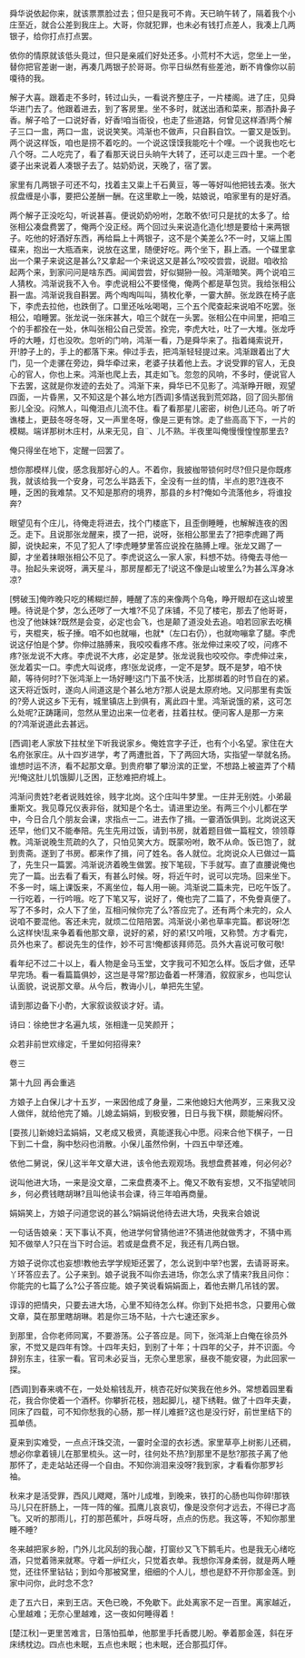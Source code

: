 <!-- { "loadSidebar": true } -->
舜华说依起你来，就该票票脸过去；但只是我可不肯。天已晌午转了，隔着我个小庄至近，就合公差到我庄上。大哥，你就犯罪，也未必有钱打点差人，我凑上几两银子，给你打点打点罢。

依你的情原就该低头竟过，但只是亲戚们好处还多。小荒村不大远，您坐上一坐，替你把官差谢一谢，再凑几两银子於哥哥。你平日纵然有些差池，断不肯像你以前嗄待的我。

解子大喜。跟着走不多时，转过山头，一看说齐整庄子，一片楼阁。进了庄，见舜华进门去了。他跟着进去，到了客房里。坐不多时，就送出酒和菜来，那酒扑鼻子香。解子哈了一口说好香，好香!咱当衙役，也走了些道路，何曾见这样酒!两个解子三口一盅，两口一盅，说说笑笑。鸿渐也不做声，只自斟自饮。一霎又是饭到。两个说这样饭，咱也是捞不着吃的。一个说这馍馍我能吃十个哩。一个说我也吃七八个呀。二人吃完了，看了看那天说日头晌午大转了，还可以走三四十里。一个老婆子出来说着人凑银子去了。姑奶奶说，天晚了，宿了罢。

家里有几两银子可还不勾，找着主又粜上千石黄豆，等一等好叫他把钱去凑。张大叔盘缠是小事，要把公差酬一酬。在这里歇上一晚，姑娘说，咱家里有的是好酒。

两个解子正没吃勾，听说甚喜。便说奶奶吩咐，怎敢不依!可只是扰的太多了。给张相公凑盘费罢了，俺两个没正经。两个回过头来说造化造化!想是要给十来两银子。吃他的好酒好东西，再给扁上十两银子，这不是个美差么?不一时，又端上围碟来，抱出一大瓶酒来，说放在这里，随便好吃。两个坐下，斟上酒。一个碟里拿出一个果子来说这是甚么?又拿起一个来说这又是甚么?咬咬尝尝，说甜。咱收拾起两个来，到家问问是啥东西。闻闻尝尝，好似猢狲一般。鸿渐暗笑。两个说咱三人猜枚。鸿渐说我不入令。李虎说相公不要怪俺，俺两个都是草包货。我给张相公斟一盅。鸿渐说我自斟罢。两个啕啕叫叫，猜枚化拳，一霎大醉。张龙跌在椅子底下，李虎去拉他，也跌倒了。口里还吆吆喝喝，三个五个爬查起来说咱不吃罢。张相公，咱睡罢。张龙说一张床甚大，咱三个就在一头罢。张相公在中间里，把咱三个的手都拴在一处，休叫张相公自己受苦。拴完，李虎大吐，吐了一大堆。张龙呼呼的大睡，灯也没吹。忽听的门响，鸿渐一看，乃是舜华来了。指着绳索说开，开!脖子上的，手上的都落下来。伸过手去，把鸿渐轻轻提过来。鸿渐跟着出了大门，见一个走骡在旁边，舜华牵过来，老婆子扶着他上去。才说受罪的官人，无良心的官人，你也上来。鸿渐也爬上去，其走如飞。忽忽的风响，不多时，便说官人下去罢，这就是你发迹的去处了。鸿渐下来，舜华已不见影了。鸿渐睁开眼，观望四面，一片昏黑，又不知这是个甚么地方[西调]多情送我到荒郊路，回了回头那俏影儿全没。闷煞人，叫俺泪点儿流不住。看了看那星儿密密，树色儿还乌。听了听谯楼上，更鼓冬呀冬呀，又一声里冬呀，像是三更有馀。走了些高高下下，一片的模糊。端详那树木庄村，从来无见，自¨、儿不熟。半夜里叫俺慢慢惶惶那里去?

俺只得坐在地下，定醒一回罢了。

想你那模样儿俊，感念我那好心的人。不着你，我披枷带锁何时尽?但只是你既疼我，就该给我一个安身，可怎么半路丢下，全没有一丝的情，半点的恩?连夜不睡，乏困的我难禁。又不知是那府的境界，那县的乡村?俺如今流落他乡，将谁投奔?

眼望见有个庄儿，待俺走将进去，找个门楼底下，且歪倒睡睡，也解解连夜的困乏。走下。且说那张龙醒来，摸了一把，说呀，张相公那里去了?把李虎踢了两脚，说快起来，不见了犯人了!李虎睡梦里答应说拴在胳膊上哩。张龙又踢了一脚，才坐着抹眼张相公不见了。李虎说这么一家人家，料想不妨。待俺去寻他一寻。抬起头来说呀，满天星斗，那房屋都无了!说这不像是山坡里么?为甚么浑身冰凉?

[劈破玉]俺昨晚只吃的稀糊烂醉，睡醒了冻的来像两个乌龟，睁开眼却在这山坡里睡。待说是个梦，怎么还哕了一大堆?不见了床铺，不见了楼宅，那去了他哥哥，也没了他妹妹?既然是会变，必定也会飞，也是颠了道没处去追。咱若回家去吃横亏，夹棍夹，板子捶。咱不如也就嘣，也就*（左口右仍），也就吻嘣拿了腿。李虎说这仔怕是个梦。你伸过胳膊来，我咬咬看疼不疼。张龙伸过来咬了咬，问疼不疼?张龙说不大疼。李虎说不大疼，必定是梦。张龙说我也咬咬你。李虎伸过来，张龙着实一口。李虎大叫说疼，疼!张龙说疼，一定不是梦。既不是梦，咱不快颠，等待何时?下张鸿渐上一场好睡!这门下虽不快活，比那绑着的时节自在的紧。这天将近饭时，遂向人间道这是个甚么地方?那人说是太原府地。又问那里有卖饭的?旁人说这乡下无有，城里镇店上到俱有，离此四十里。鸿渐说饿的紧，这可怎么处呢?正踌躇间，忽然从里边出来一位老者，拄着拄杖。便问客人是那一方来的?鸿渐说道此去甚远。

[西调]老人家放下拄杖坐下听我说家乡。俺姓宫字子迁，也有个小名望。家住在大名府张家庄。从十四岁进学，考了两遭批首，下了两回大场，实指望一举就名扬。谁想时运不济，看不起那文章。到贵府攀了攀汾滨的正堂，不想路上被盗弄了个精光!俺这肚儿饥饿脚儿乏困，正愁难把府城上。

鸿渐问贵姓?老者说贱姓徐，贱字北岗。这个庄叫牛梦里。一庄并无别姓。小弟最重斯文。我见尊兄仪表非俗，就知是个名士。请进里边坐。有两三个小儿都在学中，今日合几个朋友会课，求指点一二。进去作了揖。一霎酒饭俱到。北岗说这天还早，他们又不能奉陪。先生先用过饭，请到书房，就着题目做一篇程文，领领尊教。鸿渐说晚生荒疏的久了，只怕见笑大方。既蒙吩咐，敢不从命。饭已饱了，就到贵斋。遂到了书房。都来作了揖，问了姓名。各人就位。北岗说众人已做过一篇了，先生只一篇罢。鸿渐说济着晚生做罢。按下笔砚，下手就写。直了直腰说俺也完了一篇。出去看了看天，有甚么时候。呀，将近午时，说可以完场。回来坐下。不多一时，端上课饭来，不离坐位，每人用一碗。鸿渐说二篇未完，已吃午饭了。一行吃着，一行吟哦。吃了下笔又写，说好了，俺也完了二篇了，不免誊真便了。写了不多时，众人下了坐，互相问候你完了么?答应完了。还有两个未完的，众人说咱不要混他。客还未完，就烦二位陪陪罢。鸿渐说小弟也草率完篇。都说呀!怎么这样快!乱来争着看他那文章，说好的紧，好的紧!又吟哦，又称赞。方才看完，员外也来了。都说先生的佳作，妙不可言!俺都该拜师范。员外大喜说可敬可敬!

看年纪不过二十以上，看人物是金马玉堂，文字我可不知怎么样。饭后才做，还早早完场。看一看篇篇俱妙，这岂是寻常?那边备着一杯薄酒，叙叙家乡，也叫您认认面貌，说说那文章。从今后，教诲小儿，单把先生望。

请到那边备下小酌，大家叙谈叙谈才好。请。

诗曰：徐绝世才名遍九垓，张相逢一见笑颜开；

众若非前世欢缘定，千里如何招得来?

卷三

第十九回  再会重逃

方娘子上白保儿才十五岁，一来因他成了身量，二来他媳妇大他两岁，三来我又没人做伴，就给他完了婚。儿媳孟娟娟，到极安雅，日日与我下棋，颇能解闷怀。

[耍孩儿]新媳妇孟娟娟，又老成又极贤，真能遂我心中愿。闷来合他下棋子，一日下到二十盘，胸中愁闷也消散。小保儿虽然伶俐，十四五中举还难。

依他二舅说，保儿这半年文章大进，该令他去观观场。我想盘费甚难，何必何必?

说叫他进大场，一来是没文章，二来盘费凑不上。俺又不敢有妄想，又不指望唬同乡，何必费钱瞎胡琳?且叫他读书会课，待三年咱再商量。

娟娟笑上，方娘子问道您说的甚么?娟娟说他待去进大场，央我来合娘说

一句话告娘亲：天下事认不真，他进学何曾猜他进?不猜进他就做秀才，不猜中焉知不做举人?只在当下时合运。若或是盘费不足，我还有几两白银。

方娘子说你忒也妄想!教他去学学规矩还罢了，怎么说到中举?也罢，去请哥哥来。丫环答应去了。公子来到。娘子说我不叫你去进场，你怎么求了情来?我且问你：你能完的七篇了么?公子答应能。娘子笑说看娟娟面上，着他去擀几吊钱的罢。

谆谆的把情央，只要去进大场，心里不知待怎么样。你到下处把书念，只要用心做文章，莫在那里瞎胡琳。若是你三场不贴，十六七速还家乡。

到那里，合你老师同寓，不要游荡。公子答应是。同下，张鸿渐上白俺在徐员外家，不觉又是四年有馀。十四年夫妇，到别了十年；十四年的父子，并不识面。今辞别东主，往家一看。官司未必妥当，无奈心里思家，昼夜不能安寝，为此回家一探。

[西调]到春来魂不在，一处处榆钱乱开，桃杏花好似笑我在他乡外。常想着园里看花，我合你使着一个酒杯。你攀折花枝，翘起脚儿，褪下绣鞋。做了十四年夫妻，同床了四载，可不知你愁我的心肠，那一样儿难捱?这也是没行好，前世里结下的孤单债。

夏来到实难受，一点点汗珠交流，一霎时全湿的衣衫透。家里草亭上树影儿还稠，想必你拿着镜儿在那里梳头。这一时，往何处不热?到那里不是愁?那孩子离了他那怀了，走走站站还得一个自由。不知你淌泪来没呀?我到家，才看看你那罗衫袖。

秋来才是活受罪，西风儿飕飕，落叶儿成堆，到晚来，铁打的心肠也叫你碎!那铁马儿只在肝肠上，一阵一阵的催。孤鹰儿哀哀切，像是没奈何才远去，不得已才高飞。又听的那雨儿，打的那芭蕉叶，乒呀乓呀，点点的伤悲。我这等，不知你那里睡不睡?

冬来越把家乡盼，门外儿北风刮的我心酸，打窗纱又飞下鹅毛片。也是我无心绪吃酒，只觉着筛来就寒。守着一炉红火，只觉着衣单。我想你浑身柔弱，就是两人睡觉，还往怀里钻钻；到如今那被窝里，细细的个人儿，想也是舒不开你那金莲。到家中问你，此时念不念?

走了五六日，来到王店。天色已晚，不免歇下。此处离家不足一百里。离家越近，心里越难；无奈心里越难，这一夜如何睡得着！

[楚江秋]一更里苦难言，日落怕孤单，他那里手托香腮儿盼。拳着那金莲，斜在牙床绣枕边。四点也未眠，五点也未眠；也未眠，还合那孤灯伴。


